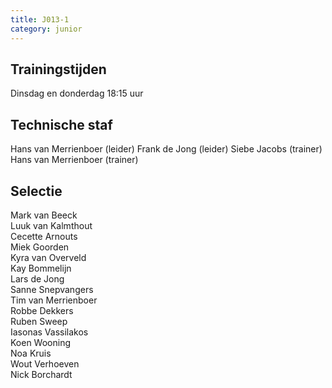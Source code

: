 ```yaml
---
title: J013-1
category: junior
---
```


## Trainingstijden

Dinsdag en donderdag 18:15 uur

## Technische staf

Hans van Merrienboer (leider)
Frank de Jong (leider)
Siebe Jacobs (trainer)
Hans van Merrienboer (trainer)

## Selectie

Mark van Beeck\
Luuk van Kalmthout\
Cecette Arnouts\
Miek Goorden\
Kyra van Overveld\
Kay Bommelijn\
Lars de Jong\
Sanne Snepvangers\
Tim van Merrienboer\
Robbe Dekkers\
Ruben Sweep\
Iasonas Vassilakos\
Koen Wooning\
Noa Kruis\
Wout Verhoeven\
Nick Borchardt
